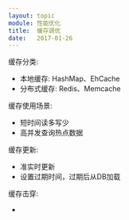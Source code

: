 ```yaml
---
layout: topic
module: 性能优化
title:  缓存调优
date:   2017-01-26
---
```


缓存分类:

* 本地缓存: HashMap、EhCache
* 分布式缓存: Redis、Memcache

缓存使用场景:

* 短时间读多写少
* 高并发查询热点数据

缓存更新:

* 准实时更新
* 设置过期时间，过期后从DB加载

缓存击穿:

* 
